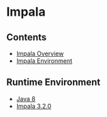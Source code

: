 # Impala

## Contents
- [Impala Overview](../../doc/source/big-data/impala/ImpalaOverview.md)
- [Impala Environment](../../doc/source/big-data/impala/ImpalaEnvironment.md)

## Runtime Environment
- [Java 8](http://www.oracle.com/technetwork/java/javase/downloads/jdk8-downloads-2133151.html)
- [Impala 3.2.0](https://impala.apache.org/downloads.html)